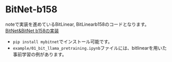 # BitNet-b158  

noteで実装を進めているBitLinear, BitLinearb158のコードとなります。  
[BitNet&BitNet b158の実装](https://note.com/hatti8/n/nc6890e79a19a)  
- `pip install mybitnet`でインストール可能です。
- `example/01_bit_llama_pretraining.ipynb`ファイルには、bitlinearを用いた事前学習の例があります。
